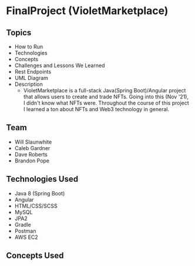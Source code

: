 # FinalProject (VioletMarketplace)

## Topics
  - How to Run
  - Technologies
  - Concepts
  - Challenges and Lessons We Learned
  - Rest Endpoints
  - UML Diagram
  - Description
    - VioletMarketplace is a full-stack Java(Spring Boot)/Angular project that allows users to create and trade NFTs. Going into this (Nov '21), I didn't know what NFTs were. Throughout the course of this project I learned a ton about NFTs and Web3 technology in general.
    <!-- Need more details about how a user can interact with the website  -->

## Team

  - Will Slaunwhite
  - Caleb Gardner
  - Dave Roberts
  - Brandon Pope

## Technologies Used

  - Java 8 (Spring Boot)
  - Angular
  - HTML/CSS/SCSS
  - MySQL
  - JPA2
  - Gradle
  - Postman
  - AWS EC2

## Concepts Used
<!-- OOP, MVC Pattern, Web Forms, Proof of Work, DBMS, ORM, Encryption and Authorization, Configuring REST Endpoints, Integrating Angular frontend, CRUD, dependency management, Test Driven Development, 

<!--

Topics
Creating a SQL database and subsequent tables

Configuring a JPA project

Configuring REST API's

Using Postman to test back-end functionality

Mapping Entities to SQL tables

Creating JUnit tests to ensure JPA mappings are correct

Integrating a Spring MVC project with a JPA project

Performing basic CRUD operations

Gradle dependency management

Angular front-end funcionality

Back to Top

How to Run
Perfect Date URL
Technologies
Angular

JavaScript

Typescript

REST API

JSON

Postman

MySQL 5.7

Spring Web MVC Framework

Java Persistance API

JPA

JPQL

JUnit 5

Hibernate

Bootstrap 5.2

CSS

HTML 5

JSP

MySQL Workbench

Gradle

MAMP

Git

Github

Spring Tool Suite 4

macOS on Monterey

Back to Top

Concepts
Http Request Mapping

Get, Post, Delete, Put

Database extraction with Repository

Style Pages - Object Oriented Programming

Class hierarchies

Interfaces

APIE (Abstraction - Polymorphism - Inheritance - Encapsulation)

Implementation

Lists

Collections

Try/Catch Statements and Exceptions

Web Forms

Back to Top

REST Endpoints
Examples of our Postman routes:

HTTP Verb Purpose	URI	Request Body	Response Body	Operation
POST	/api/datenights	JSON for new datenight	Create datenight	Create
POST	/api//reviews/{datenightId}	JSON for new review	Create review by datenight id	Create
POST	/api/users/{userId}/blogs	JSON for new blog	Create blog	Create
POST	/api/users	JSON for user	Create user	Create
GET	/api/datenights		List of datenights	Read
GET	/api/reviews/datenights/{dateNightId}		List of reviews by Datenight	Read
GET	/api/users/{userId}/blogs		List of blogs by user	Read
GET	/api/review/datenights/{datenightId}		View review by datenight id	Read
PUT	/api/datenights/{datenightId}	JSON to update datenight	Update datenight	Update
PUT	/api/reviews/{reviewId}	JSON to update review	Update review	Update
PUT	/api blog/{userId}	JSON to update blog	Update cblog by user id	Update
DELETE	/api/datenights/{id}		Delete datenight	Delete
DELETE	/api/reviews/{id}		Delete review	Delete
DELETE	/api/blog/{id}		Delete comment	Delete
Challenges and Lessons We Learned
Jordy - This project was the culmination of our efforts during this BootCamp. There were various challenges throughout the sprint. My own personal challenge was populating a thread with replies to a Blog and persisting new replies. Combining JavaScript with HTML required me to do a great amount of research to make it all work. When working with others, you always have to learn to be open to diverse ideas and suggestions.

Diego - In this project, the foundations of REST really cemented, while also improving my familiarity with MySQL Workbench. One of the requirements for the project is to have encrypted login capabilities. I developed a better understanding on how to give users authorized access to the website. Once we started the Angular side of the project, I further understood the relationship between Models, Services, and Components.

Steph - Our final group project for me was a great experience to get more practice working in a group. Relying on a group is something I have struggled with in the past but my team members made that very easy and we all worked very well together. -->
